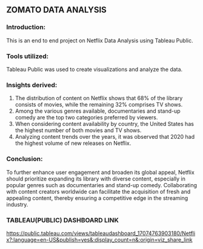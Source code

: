 ## ZOMATO DATA ANALYSIS

### Introduction: 
This is an end to end project on Netflix Data Analysis using Tableau Public.

### Tools utilized:
Tableau Public was used to create visualizations and analyze the data.

### Insights derived:

1) The distribution of content on Netflix shows that 68% of the library consists of movies, while the remaining 32% comprises TV shows.
2) Among the various genres available, documentaries and stand-up comedy are the top two categories preferred by viewers.
3) When considering content availability by country, the United States has the highest number of both movies and TV shows.
4) Analyzing content trends over the years, it was observed that 2020 had the highest volume of new releases on Netflix.

### Conclusion:
To further enhance user engagement and broaden its global appeal, Netflix should prioritize expanding its library with diverse content, especially in popular genres such as documentaries and stand-up comedy. Collaborating with content creators worldwide can facilitate the acquisition of fresh and appealing content, thereby ensuring a competitive edge in the streaming industry.

### TABLEAU(PUBLIC) DASHBOARD LINK

https://public.tableau.com/views/tableaudashboard_17074763903180/Netflix?:language=en-US&publish=yes&:display_count=n&:origin=viz_share_link
